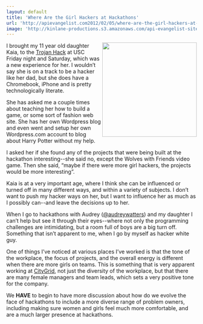 ```yaml
---
layout: default
title: 'Where Are the Girl Hackers at Hackathons'
url: 'http://apievangelist.com2012/02/05/where-are-the-girl-hackers-at-hackathons/'
image: 'http://kinlane-productions.s3.amazonaws.com/api-evangelist-site/blog/kaia-at-trojan-hack-2.JPG'
---
```



<p>
     <img src="http://kinlane-productions.s3.amazonaws.com/kaia-at-trojan-hack-2.JPG"  width="250" align="right" />
</p>
<p>
     I brought my 11 year old daughter Kaia, to the <a title="Trojan Hack" href="http://trojanhack.co/">Trojan Hack</a> at USC Friday night and Saturday, which was a new experience for her. I wouldn’t say she is on a track to be a hacker like her dad, but she does have a Chromebook, iPhone and is pretty technologically literate.
</p>
<p>
     She has asked me a couple times about teaching her how to build a game, or some sort of fashion web site. She has her own Wordpress blog and even went and setup her own Wordpress.com account to blog about Harry Potter without my help.
</p>
<p>
     I asked her if she found any of the projects that were being built at the hackathon interesting--she said no, except the Wolves with Friends video game. Then she said, “maybe if there were more girl hackers, the projects would be more interesting”.
</p>
<p>
     Kaia is at a very important age, where I think she can be influenced or turned off in many different ways, and within a variety of subjects. I don’t want to push my hacker ways on her, but I want to influence her as much as I possibly can--and leave the decisions up to her.
</p>
<p>
     When I go to hackathons with Audrey (<a href="https://twitter.com/!/audreywatters">@audreywatters</a>) and my daughter I can’t help but see it through their eyes--where not only the programming challenges are intimidating, but a room full of boys are a big turn off. Something that isn’t apparent to me, when I go by myself as hacker white guy.
</p>
<p>
     One of things I’ve noticed at various places I’ve worked is that the tone of the workplace, the focus of projects, and the overall energy is different when there are more girls on teams. This is something that is very apparent working at <a title="CityGrid" href="http://www.citygrid.com">CityGrid</a>, not just the diversity of the workplace, but that there are many female managers and team leads, which sets a very positive tone for the company.
</p>
<p>
     We <strong>HAVE</strong> to begin to have more discussion about how do we evolve the face of hackathons to include a more diverse range of problem owners, including making sure women and girls feel much more comfortable, and are a much larger presence at hackathons.
</p>
